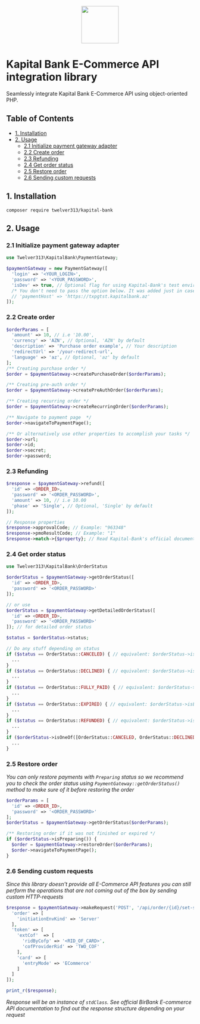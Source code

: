 <p align="center">
  <img src="https://github.com/user-attachments/assets/c51c3a01-8a26-4f47-9046-83404509eb95" height="100px">
</p>

# Kapital Bank E-Commerce API integration library
Seamlessly integrate Kapital Bank E-Commerce API using object-oriented PHP.

## Table of Contents

- [1. Installation](#1-installation)
- [2. Usage](#2-usage)
    - [2.1 Initialize payment gateway adapter](#21-initialize-payment-gateway-adapter)
    - [2.2 Create order](#22-create-order)
    - [2.3 Refunding](#23-refunding)
    - [2.4 Get order status](#24-get-order-status)
    - [2.5 Restore order](#25-restore-order)
    - [2.6 Sending custom requests](#26-sending-custom-requests)

## 1. Installation
```composer require twelver313/kapital-bank```

## 2. Usage
### 2.1 Initialize payment gateway adapter
```php
use Twelver313\KapitalBank\PaymentGateway;

$paymentGateway = new PaymentGateway([
  'login' => '<YOUR_LOGIN>',
  'password' => '<YOUR_PASSWORD>',
  'isDev' => true, // Optional flag for using Kapital-Bank's test environment
  /* You don't need to pass the option below. It was added just in case Kapital Bank changes host address */
  // 'paymentHost' => 'https://txpgtst.kapitalbank.az'
]);
```

### 2.2 Create order
```php
$orderParams = [
  'amount' => 10, // i.e '10.00',
  'currency' => 'AZN', // Optional, 'AZN' by default
  'description' => 'Purchase order example', // Your description
  'redirectUrl' => '/your-redirect-url',
  'language' => 'az', // Optional, 'az' by default
];
/** Creating purchase order */
$order = $paymentGateway->createPurchaseOrder($orderParams);

/** Creating pre-auth order */
$order = $paymentGateway->createPreAuthOrder($orderParams);

/** Creating recurring order */
$order = $paymentGateway->createRecurringOrder($orderParams);

/** Navigate to payment page  */
$order->navigateToPaymentPage(); 

/** Or alternatively use other properties to accomplish your tasks */
$order->url;
$order->id;
$order->secret;
$order->password;
```

### 2.3 Refunding
```php
$response = $paymentGateway->refund([
  'id' => <ORDER_ID>,
  'password' => '<ORDER_PASSWORD>',
  'amount' => 10, // i.e 10.00
  'phase' => 'Single', // Optional, 'Single' by default
]);

// Response properties
$response->approvalCode; // Example: "963348"
$response->pmoResultCode; // Example: "1"
$response->match->{$property}; // Read Kapital-Bank's official documentation see possible properties to refer
```

### 2.4 Get order status
```php
use Twelver313\KapitalBank\OrderStatus

$orderStatus = $paymentGateway->getOrderStatus([
  'id' => <ORDER_ID>,
  'password' => '<ORDER_PASSWORD>' 
]);

// or use
$orderStatus = $paymentGateway->getDetailedOrderStatus([
  'id' => <ORDER_ID>,
  'password' => '<ORDER_PASSWORD>' 
]); // for detailed order status

$status = $orderStatus->status;

// Do any stuff depending on status
if ($status == OrderStatus::CANCELED) { // equivalent: $orderStatus->isCanceled()
  ...
}
if ($status == OrderStatus::DECLINED) { // equivalent: $orderStatus->isDeclined()
  ...
}
if ($status == OrderStatus::FULLY_PAID) { // equivalent: $orderStatus->isFullyPaid()
  ...
}
if ($status == OrderStatus::EXPIRED) { // equivalent: $orderStatus->isExpired()
  ...
}
if ($status == OrderStatus::REFUNDED) { // equivalent: $orderStatus->isRefunded()
  ...
}
if ($orderStatus->isOneOf([OrderStatus::CANCELED, OrderStatus::DECLINED])) {
  ...
}
```

### 2.5 Restore order
<em>You can only restore payments with `Preparing` status so we recommend you to check the order status using `PaymentGateway::getOrderStatus()` method to make sure of it before restoring the order</em>
```php
$orderParams = [
  'id' => <ORDER_ID>,
  'password' => '<ORDER_PASSWORD>' 
];
$orderStatus = $paymentGateway->getOrderStatus($orderParams);

/** Restoring order if it was not finished or expired */
if ($orderStatus->isPreparing()) {
  $order = $paymentGateway->restoreOrder($orderParams);
  $order->navigateToPaymentPage();
}
```

### 2.6 Sending custom requests
<em>Since this library doesn't provide all E-Commerce API features 
you can still perform the operations that are not coming out of the box by sending custom HTTP-requests</em>
```php
$response = $paymentGateway->makeRequest('POST', '/api/order/{id}/set-src-token?password={password}', [
  'order' => [
    'initiationEnvKind' => 'Server'
  ],
  'token' => [
    'extCof'  => [
      'ridByCofp' => '<RID_OF_CARD>',
      'cofProviderRid' => 'TWO_COF'
    ],
    'card' => [
      'entryMode' => 'ECommerce'
    ]
  ]
]);

print_r($response);
```
<em>Response will be an instance of `stdClass`. See official BirBank E-commerce API documentation to find out the response structure depending on your request</em>
